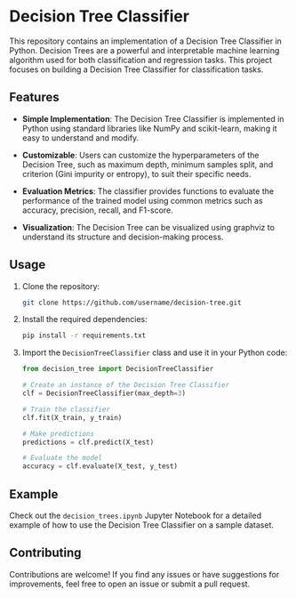 # Decision Tree Classifier

This repository contains an implementation of a Decision Tree Classifier in Python. Decision Trees are a powerful and interpretable machine learning algorithm used for both classification and regression tasks. This project focuses on building a Decision Tree Classifier for classification tasks.

## Features

- **Simple Implementation**: The Decision Tree Classifier is implemented in Python using standard libraries like NumPy and scikit-learn, making it easy to understand and modify.
  
- **Customizable**: Users can customize the hyperparameters of the Decision Tree, such as maximum depth, minimum samples split, and criterion (Gini impurity or entropy), to suit their specific needs.
  
- **Evaluation Metrics**: The classifier provides functions to evaluate the performance of the trained model using common metrics such as accuracy, precision, recall, and F1-score.
  
- **Visualization**: The Decision Tree can be visualized using graphviz to understand its structure and decision-making process.

## Usage

1. Clone the repository:

    ```bash
    git clone https://github.com/username/decision-tree.git
    ```

2. Install the required dependencies:

    ```bash
    pip install -r requirements.txt
    ```

3. Import the `DecisionTreeClassifier` class and use it in your Python code:

    ```python
    from decision_tree import DecisionTreeClassifier

    # Create an instance of the Decision Tree Classifier
    clf = DecisionTreeClassifier(max_depth=3)

    # Train the classifier
    clf.fit(X_train, y_train)

    # Make predictions
    predictions = clf.predict(X_test)

    # Evaluate the model
    accuracy = clf.evaluate(X_test, y_test)
    ```

## Example

Check out the `decision_trees.ipynb` Jupyter Notebook for a detailed example of how to use the Decision Tree Classifier on a sample dataset.

## Contributing

Contributions are welcome! If you find any issues or have suggestions for improvements, feel free to open an issue or submit a pull request.

